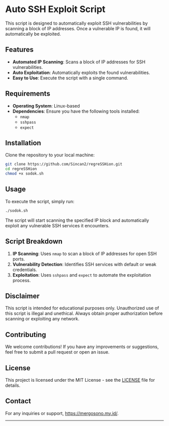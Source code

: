 # Auto SSH Exploit Script

This script is designed to automatically exploit SSH vulnerabilities by scanning a block of IP addresses. Once a vulnerable IP is found, it will automatically be exploited.

## Features

- **Automated IP Scanning**: Scans a block of IP addresses for SSH vulnerabilities.
- **Auto Exploitation**: Automatically exploits the found vulnerabilities.
- **Easy to Use**: Execute the script with a single command.

## Requirements

- **Operating System**: Linux-based
- **Dependencies**: Ensure you have the following tools installed:
  - `nmap`
  - `sshpass`
  - `expect`

## Installation

Clone the repository to your local machine:

```bash
git clone https://github.com/Sincan2/regreSSHion.git
cd regreSSHion
chmod +x sodok.sh
```

## Usage

To execute the script, simply run:

```bash
./sodok.sh
```

The script will start scanning the specified IP block and automatically exploit any vulnerable SSH services it encounters.

## Script Breakdown

1. **IP Scanning**: Uses `nmap` to scan a block of IP addresses for open SSH ports.
2. **Vulnerability Detection**: Identifies SSH services with default or weak credentials.
3. **Exploitation**: Uses `sshpass` and `expect` to automate the exploitation process.

## Disclaimer

This script is intended for educational purposes only. Unauthorized use of this script is illegal and unethical. Always obtain proper authorization before scanning or exploiting any network.

## Contributing

We welcome contributions! If you have any improvements or suggestions, feel free to submit a pull request or open an issue.

## License

This project is licensed under the MIT License - see the [LICENSE](LICENSE) file for details.

## Contact

For any inquiries or support, https://mergosono.my.id/.

---
